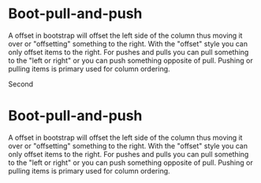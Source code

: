 # Boot-pull-and-push
A offset in bootstrap will offset the left side of the column thus moving it over or "offsetting" something to the right. With the "offset" style you can only offset items to the right. For pushes and pulls you can pull something to the "left or right" or you can push something opposite of pull. Pushing or pulling items is primary used for column ordering.


Second 
# Boot-pull-and-push
A offset in bootstrap will offset the left side of the column thus moving it over or "offsetting" something to the right. With the "offset" style you can only offset items to the right. For pushes and pulls you can pull something to the "left or right" or you can push something opposite of pull. Pushing or pulling items is primary used for column ordering.
